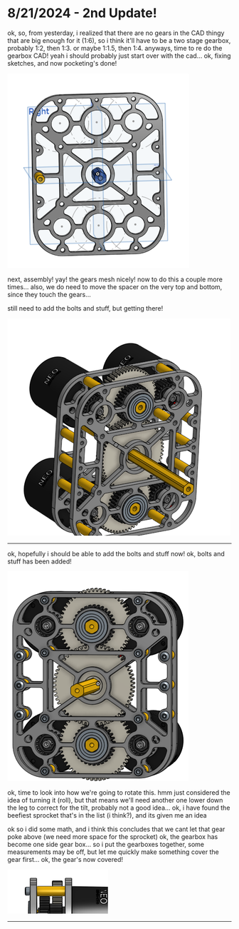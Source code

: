 # 8/21/2024 - 2nd Update!

ok, so, from yesterday, i realized that there are no gears in the CAD thingy that are big enough for it (1:6), so i think it'll have to be a two stage gearbox, probably 1:2, then 1:3. or maybe 1:1.5, then 1:4. anyways, time to re do the gearbox CAD! yeah i should probably just start over with the cad... ok, fixing sketches, and now pocketing's done!

![yay](</updatelogs/images/082024/08212024 - 1.png>)

next, assembly! yay! the gears mesh nicely! now to do this a couple more times... also, we do need to move the spacer on the very top and bottom, since they touch the gears...

still need to add the bolts and stuff, but getting there!

![woo](</updatelogs/images/082024/08212024 - 2.png>)

---

ok, hopefully i should be able to add the bolts and stuff now! ok, bolts and stuff has been added!

![yay](</updatelogs/images/082024/08212024 - 3.png>)

ok, time to look into how we're going to rotate this. hmm just considered the idea of turning it (roll), but that means we'll need another one lower down the leg to correct for the tilt, probably not a good idea... ok, i have found the beefiest sprocket that's in the list (i think?), and its given me an idea 

ok so i did some math, and i think this concludes that we cant let that gear poke above (we need more space for the sprocket) ok, the gearbox has become one side gear box... so i put the gearboxes together, some measurements may be off, but let me quickly make something cover the gear first... ok, the gear's now covered!

![woo](</updatelogs/images/082024/08212024 - 4.png>)

---